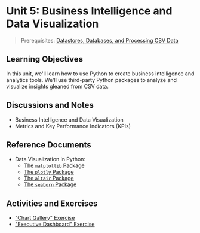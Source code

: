 
# Unit 5: Business Intelligence and Data Visualization

> Prerequisites: [Datastores, Databases, and Processing CSV Data](unit-4.md)

## Learning Objectives

In this unit, we'll learn how to use Python to create business intelligence and analytics tools. We'll use third-party Python packages to analyze and visualize insights gleaned from CSV data.

## Discussions and Notes

  + Business Intelligence and Data Visualization
  + Metrics and Key Performance Indicators (KPIs)

## Reference Documents

  + Data Visualization in Python:
    + [The `matplotlib` Package](/notes/python/packages/matplotlib.md)
    + [The `plotly` Package](/notes/python/packages/plotly.md)
    + [The `altair` Package](/notes/python/packages/altair.md)
    + [The `seaborn` Package](/notes/python/packages/seaborn.md)

## Activities and Exercises

  + ["Chart Gallery" Exercise](/exercises/chart-gallery/README.md)
  + ["Executive Dashboard" Exercise](/exercises/exec-dash/README.md)
